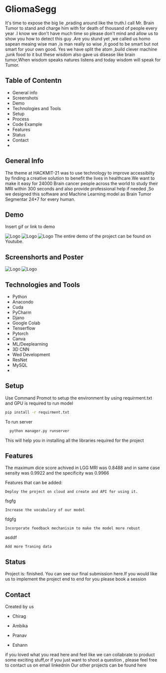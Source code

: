 
# GliomaSegg

It's time to expose the big lie ,prading around like the truth.I call Mr. Brain Tumor to stand and charge him with for death of thousand of people every year .I know we don't have much time so please don't mind and allow us to show you how to detect this guy 
.Are you stund yet ,we called us homo sapean meaing wise man ,is man really so wise ,it good to be smart but not smart for your own good. Yes we have split the atom ,build clever machine ,junk food to it but these wisdom also gave us disease like brain tumor,When wisdom speaks natures listens and today wisdom will speak for Tumor.


## Table of Contentn 
* General info 
* Screenshots
* Demo
* Technologies and Tools 
* Setup
* Process
* Code Example 
* Features
* Status
* Contact 
* 
  
## General Info

The theme at HACKMIT-21 was to use technology to improve accessibilty by finding a creative solution to benefit the lives in healthcare.We want to make it easy for 24000 Brain cancer people across the world to study their MRI within 300 seconds and also provide professional help if needed ,So we designed this software and Machine Learning model as Brain Tumor Segmentar 24*7 for every human.

## Demo

Insert gif or link to demo

  
![Logo](https://dev-to-uploads.s3.amazonaws.com/uploads/articles/th5xamgrr6se0x5ro4g6.png)
![Logo](https://dev-to-uploads.s3.amazonaws.com/uploads/articles/th5xamgrr6se0x5ro4g6.png)
![Logo](https://dev-to-uploads.s3.amazonaws.com/uploads/articles/th5xamgrr6se0x5ro4g6.png)
The entire demo of the project can be found on Youtube.

    
## Screenshorts and Poster

![Logo](https://dev-to-uploads.s3.amazonaws.com/uploads/articles/th5xamgrr6se0x5ro4g6.png)
![Logo](https://dev-to-uploads.s3.amazonaws.com/uploads/articles/th5xamgrr6se0x5ro4g6.png)

  
## Technologies and Tools 

* Python
* Anacondo
* Cuda
* PyCharm
* Djano
* Google Colab
* Tenserflow
* Pytorch
* Canva
* ML/Deeplearning
* 3D CNN
* Wed Development 
* ResNet
* MySQL
* 
  
## Setup

Use Command Promot to setup the environment by using requirment.txt and GPU is required to run model

```bash
pip install -r requirment.txt
```

To run server 

```bash
  python manager.py runserver
```

This will help you in installing all the libraries required for the project

  
## Features

The maximum dice score achived in LGG MRI was 0.8488 and in same case sensity was 0.9922 and the specificity was 0.9966

Features that can be added:

    Deploy the project on cloud and create and API for using it.
fsgfg

    Increase the vocabulary of our model 
fdgfg

    Incorporate feedback mechanisim to make the model more rebust
asddf

    Add more Traning data

## Status

Project is: finished. You can see our final submission here.If you would like us to implement the project end to end for you please book a session




  ## Contact


Created by us 

* Chirag 

* Ambika

* Pranav

* Eshann

if you loved what you read here and feel like we can collabrate to product some exciting stuff,or if you just want to shoot a question , please feel free to contact us on email linkednin Our other projects can be found here


